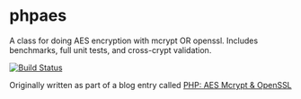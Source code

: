 phpaes
======

A class for doing AES encryption with mcrypt OR openssl. Includes benchmarks,
full unit tests, and cross-crypt validation.

[![Build Status](https://travis-ci.org/chuyskywalker/phpaes.svg?branch=master)](https://travis-ci.org/chuyskywalker/phpaes)

Originally written as part of a blog entry called [PHP: AES Mcrypt & OpenSSL](http://jrm.cc.local/posts/php-aes-openssl/)
